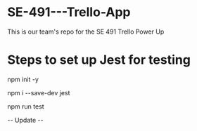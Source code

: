# SE-491---Trello-App

This is our team's repo for the SE 491 Trello Power Up 

# Steps to set up Jest for testing 

npm init -y

npm i --save-dev jest

npm run test

-- Update --
